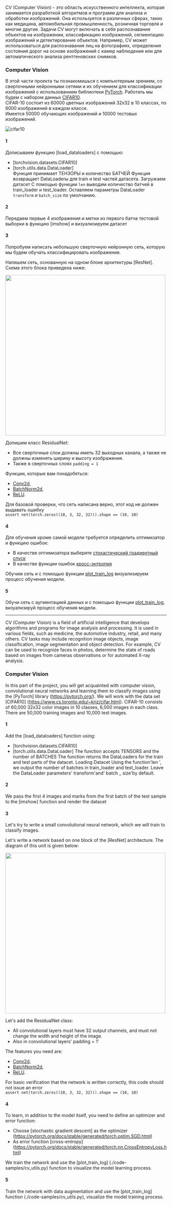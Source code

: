 
CV (Computer Vision) - это область искусственного интеллекта, которая занимается разработкой алгоритмов и программ 
для анализа и обработки изображений. Она используется в различных сферах, таких как медицина,
автомобильная промышленность, розничная торговля и многие другие. Задачи CV могут включать в себя распознавание 
объектов на изображении, классификацию изображений, сегментацию изображений и детектирование объектов. Например, 
CV может использоваться для распознавания лиц на фотографиях, определения состояния дорог на основе изображений с камер 
наблюдения или для автоматического анализа рентгеновских снимков.

### Computer Vision
В этой части проекта ты познакомишься с компьютерным зрением, со сверточными нейронными сетями 
и их обучением для классификации изображений с использованием библиотеки [PyTorch](https://pytorch.org/). 
Работать мы будем с набором данных [CIFAR10](https://www.cs.toronto.edu/~kriz/cifar.html). \
CIFAR-10 состоит из 60000 цветных изображений 32x32 в 10 классах, по 6000 изображений в каждом классе. \
Имеется 50000 обучающих изображений и 10000 тестовых изображений.

![cifar10](misc/images/cifar10.png)


#### 1
Дописываем функцию [load_dataloaders] с помощью:
- [torchvision.datasets.CIFAR10]
- [torch.utils.data.DataLoader]  
Функция принимает ТЕНЗОРЫ и количество БАТЧЕЙ 
Функция возвращает DataLoaderы для train и test частей датасета. 
Загружаем датасет
C помощью функции `len` выводим количество батчей в train_loader и test_loader.
Оставляем параметры DataLoader `transform` и `batch_size`  по умолчанию.

#### 2
Передаем первые 4 изображения и метки из первого батча тестовой выборки в функцию [imshow] и визуализируем датасет

#### 3
Попробуем написать небольшую сверточную нейронную сеть, которую мы будем обучать классифицировать изображения.

Напишем сеть, основанную на одном блоке архитектуры [ResNet]. Схема этого блока приведена ниже:

<img src="../misc/images/rediual_block.png" width="500"/>

Допишим класс ResidualNet:
- Все сверточные слои должны иметь 32 выходных канала, а также не должны изменять ширину и высоту изображения.
- Также в сверточных слоях `padding = 1`

Функции, которые вам понадобяться: 
- [Conv2d](https://pytorch.org/docs/stable/generated/torch.nn.Conv2d.html), 
- [BatchNorm2d](https://pytorch.org/docs/stable/generated/torch.nn.BatchNorm2d.html), 
- [ReLU](https://pytorch.org/docs/stable/generated/torch.nn.ReLU.html).

Для базовой проверки, что сеть написана верно, этот код не должен выдавать ошибку\
`assert net(torch.zeros((10, 3, 32, 32))).shape == (10, 10)`

#### 4
Для обучения кроме самой модели требуется определить оптимизатор и функцию ошибок:
* В качестве оптимизатора выберите [стохастический градиентный спуск](https://pytorch.org/docs/stable/generated/torch.optim.SGD.html)
* В качестве функции ошибок
[кросс-энтропия](https://pytorch.org/docs/stable/generated/torch.nn.CrossEntropyLoss.html)

Обучим сеть и с помощью функции [plot_train_log](./code-samples/cv_utils.py) визуализируем процесс обучения модели.

#### 5
Обучи сеть с аугментацией данных и с помощью функции [plot_train_log](./code-samples/cv_utils.py), визуализируй процесс обучения модели.

_________________________________________________________________________________________________________________________

CV (Computer Vision) is a field of artificial intelligence that develops algorithms and programs
for image analysis and processing. It is used in various fields, such as medicine,
the automotive industry, retail, and many others. CV tasks may include recognition
image objects, image classification, image segmentation and object detection. For example,
CV can be used to recognize faces in photos, determine the state of roads based on images from cameras
observations or for automated X-ray analysis.

### Computer Vision
In this part of the project, you will get acquainted with computer vision, convolutional neural networks
and learning them to classify images using the [PyTorch] library (https://pytorch.org/).
We will work with the data set [CIFAR10] (https://www.cs.toronto.edu/~kriz/cifar.html).
CIFAR-10 consists of 60,000 32x32 color images in 10 classes, 6,000 images in each class.
There are 50,000 training images and 10,000 test images.

#### 1
Add the [load_dataloaders] function using:
- [torchvision.datasets.CIFAR10]
- [torch.utils.data.DataLoader]
The function accepts TENSORS and the number of BATCHES
The function returns the DataLoaders for the train and test parts of the datacet.
Loading Datacet
Using the function'len ', we output the number of batches in train_loader and test_loader.
Leave the DataLoader parameters' transform'and' batch _ size'by default.

#### 2
We pass the first 4 images and marks from the first batch of the test sample to the [imshow] function and render the datacet

#### 3
Let's try to write a small convolutional neural network, which we will train to classify images.

Let's write a network based on one block of the [ResNet] architecture. The diagram of this unit is given below:

<img src="../misc/images/rediual_block.png" width="500"/>

Let's add the ResidualNet class:
- All convolutional layers must have 32 output channels, and must not change the width and height of the image.
- Also in convolutional layers' padding = 1'

The features you need are:
- [Conv2d](https://pytorch.org/docs/stable/generated/torch.nn.Conv2d.html),
- [BatchNorm2d](https://pytorch.org/docs/stable/generated/torch.nn.BatchNorm2d.html),
- [ReLU](https://pytorch.org/docs/stable/generated/torch.nn.ReLU.html).

For basic verification that the network is written correctly, this code should not issue an error\
`assert net(torch.zeros((10, 3, 32, 32))).shape == (10, 10)`

#### 4
To learn, in addition to the model itself, you need to define an optimizer and error function:
* Choose [stochastic gradient descent] as the optimizer (https://pytorch.org/docs/stable/generated/torch.optim.SGD.html)
* As error function
[cross-entropy] (https://pytorch.org/docs/stable/generated/torch.nn.CrossEntropyLoss.html)

We train the network and use the [plot_train_log] (./code-samples/cv_utils.py) function to visualize the model learning process.

#### 5
Train the network with data augmentation and use the [plot_train_log] function (./code-samples/cv_utils.py), visualize the model training process.
